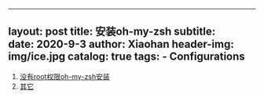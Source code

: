 -----
layout:     post
title: 安装oh-my-zsh
subtitle:   
date:       2020-9-3
author:     Xiaohan
header-img: img/ice.jpg
catalog: true
tags:
    - Configurations
---

1. [没有root权限oh-my-zsh安装](https://harttle.land/2016/10/25/install-oh-my-zsh-locally.html)
2. [其它](https://squidszyd.github.io/%E5%BC%80%E5%8F%91%E7%8E%AF%E5%A2%83/zsh/2017/08/28/zsh.html)

